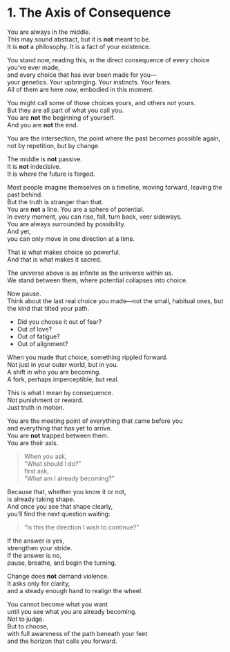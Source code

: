 # 1. The Axis of Consequence

You are always in the middle.  
This may sound abstract, but it is **not** meant to be.  
It is **not** a philosophy. It is a fact of your existence.

You stand now, reading this, in the direct consequence of every choice you’ve ever made,  
and every choice that has ever been made for you—  
your genetics. Your upbringing. Your instincts. Your fears.  
All of them are here now, embodied in this moment.

You might call some of those choices yours, and others not yours.  
But they are all part of what you call you.  
You are **not** the beginning of yourself.  
And you are **not** the end.

You are the intersection, the point where the past becomes possible again,  
not by repetition, but by change.

The middle is **not** passive.  
It is **not** indecisive.  
It is where the future is forged.

Most people imagine themselves on a timeline, moving forward, leaving the past behind.  
But the truth is stranger than that.  
You are **not** a line. You are a sphere of potential.  
In every moment, you can rise, fall, turn back, veer sideways.  
You are always surrounded by possibility.  
And yet,  
you can only move in one direction at a time.

That is what makes choice so powerful.  
And that is what makes it sacred.

The universe above is as infinite as the universe within us.  
We stand between them, where potential collapses into choice.

Now pause.  
Think about the last real choice you made—not the small, habitual ones, but the kind that tilted your path.  

- Did you choose it out of fear?  
- Out of love?  
- Out of fatigue?  
- Out of alignment?

When you made that choice, something rippled forward.  
Not just in your outer world, but in you.  
A shift in who you are becoming.  
A fork, perhaps imperceptible, but real.

This is what I mean by consequence.  
Not punishment or reward.  
Just truth in motion.

You are the meeting point of everything that came before you  
and everything that has yet to arrive.  
You are **not** trapped between them.  
You are their axis.

> When you ask,  
> “What should I do?”  
> first ask,  
> “What am I already becoming?”

Because that, whether you know it or not,  
is already taking shape.  
And once you see that shape clearly,  
you’ll find the next question waiting:

> “Is this the direction I wish to continue?”

If the answer is yes,  
strengthen your stride.  
If the answer is no,  
pause, breathe, and begin the turning.

Change does **not** demand violence.  
It asks only for clarity,  
and a steady enough hand to realign the wheel.

You cannot become what you want  
until you see what you are already becoming.  
Not to judge.  
But to choose,  
with full awareness of the path beneath your feet  
and the horizon that calls you forward.  
